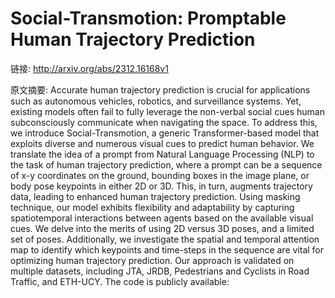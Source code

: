 # Social-Transmotion: Promptable Human Trajectory Prediction

链接: http://arxiv.org/abs/2312.16168v1

原文摘要:
Accurate human trajectory prediction is crucial for applications such as
autonomous vehicles, robotics, and surveillance systems. Yet, existing models
often fail to fully leverage the non-verbal social cues human subconsciously
communicate when navigating the space. To address this, we introduce
Social-Transmotion, a generic Transformer-based model that exploits diverse and
numerous visual cues to predict human behavior. We translate the idea of a
prompt from Natural Language Processing (NLP) to the task of human trajectory
prediction, where a prompt can be a sequence of x-y coordinates on the ground,
bounding boxes in the image plane, or body pose keypoints in either 2D or 3D.
This, in turn, augments trajectory data, leading to enhanced human trajectory
prediction. Using masking technique, our model exhibits flexibility and
adaptability by capturing spatiotemporal interactions between agents based on
the available visual cues. We delve into the merits of using 2D versus 3D
poses, and a limited set of poses. Additionally, we investigate the spatial and
temporal attention map to identify which keypoints and time-steps in the
sequence are vital for optimizing human trajectory prediction. Our approach is
validated on multiple datasets, including JTA, JRDB, Pedestrians and Cyclists
in Road Traffic, and ETH-UCY. The code is publicly available:
